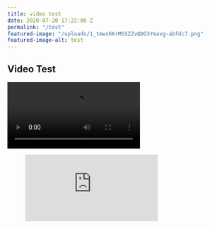 ```yaml
---
title: video test
date: 2020-07-20 17:22:00 Z
permalink: "/test"
featured-image: "/uploads/1_tmws6KrMSSZZvQDG3Ymavg-abfdc7.png"
featured-image-alt: test
---
```


## Video Test

![hero-comp.mp4](/uploads/hero-comp.mp4)

<!-- blank line -->
<figure class="video_container">
<iframe src="https://www.youtube.com/embed/enMumwvLAug" frameborder="0" allowfullscreen="true"> </iframe>
</figure>
<!-- blank line -->